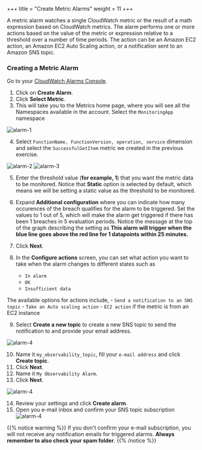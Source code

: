+++
title = "Create Metric Alarms"
weight = 11
+++

A metric alarm watches a single CloudWatch metric or the result of a math expression based on CloudWatch metrics. The alarm performs one or more actions based on the value of the metric or expression relative to a threshold over a number of time periods. The action can be an Amazon EC2 action, an Amazon EC2 Auto Scaling action, or a notification sent to an Amazon SNS topic.

### Creating a Metric Alarm

Go to your [CloudWatch Alarms Console](https://console.aws.amazon.com/cloudwatch/home?#alarmsV2:).

1. Click on **Create Alarm**.
1. Click **Select Metric**.
1. This will take you to the Metrics home page, where you will see all the Namespaces available in the account. Select the `MonitoringApp` namespace

![alarm-1](/images/alarm_1.png?width=60pc)

4. Select `FunctionName, FunctionVersion, operation, service` dimension and select the `SuccessfulGetItem` metric we created in the previous exercise.

![alarm-2](/images/alarm_2.png?width=60pc)
![alarm-3](/images/alarm_3.png?width=60pc)

5. Enter the threshold value (**for example, 1**) that you want the metric data to be monitored. Notice that **Static** option is selected by default, which means we will be setting a static value as the threshold to be monitored.

6. Expand **Additional configuration** where you can indicate how many occurences of the breach qualifies for the alarm to be triggered. Set the values to 1 out of 5, which will make the alarm get triggered if there has been 1 breaches in 5 evaluation periods. Notice the message at the top of the graph describing the setting as **This alarm will trigger when the blue line goes above the red line for 1 datapoints within 25 minutes.**

7. Click **Next**.

8. In the **Configure actions** screen, you can set what action you want to take when the alarm changes to different states such as

    - `In alarm`
    - `OK`
    - `Insufficient data`

The available options for actions include, - `Send a notification to an SNS topic` - `Take an Auto scaling action` - `EC2 action` if the metric is from an EC2 instance

9. Select **Create a new topic** to create a new SNS topic to send the notification to and provide your email address.

![alarm-4](/images/alarm_4.png?width=50pc)

10. Name it `my_observability_topic`, fill your `e-mail address` and click **Create topic**.
11. Click **Next**.
12. Name it `My Observability Alarm`.
13. Click **Next**.

![alarm-4](/images/alarm_name.png?width=50pc)

14. Review your settings and click **Create alarm**.
15. Open you e-mail inbox and confirm your SNS topic subscription 
![alarm-4](/images/alarm_confirm.png?width=50pc)


{{% notice warning %}}
If you don't confirm your e-mail subscription, you will not receive any notification emails for triggered alarms. **Always remember to also check your spam folder**.
{{% /notice %}}
